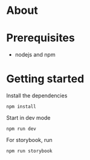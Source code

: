 # About

# Prerequisites

- nodejs and npm

# Getting started

Install the dependencies

`npm install`

Start in dev mode

`npm run dev`

For storybook, run

`npm run storybook`




